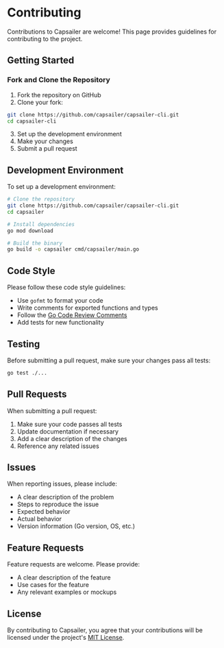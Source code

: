 # Contributing

Contributions to Capsailer are welcome! This page provides guidelines for contributing to the project.

## Getting Started

### Fork and Clone the Repository

1. Fork the repository on GitHub
2. Clone your fork:
```bash
git clone https://github.com/capsailer/capsailer-cli.git
cd capsailer-cli
```
3. Set up the development environment
4. Make your changes
5. Submit a pull request

## Development Environment

To set up a development environment:

```bash
# Clone the repository
git clone https://github.com/capsailer/capsailer-cli.git
cd capsailer

# Install dependencies
go mod download

# Build the binary
go build -o capsailer cmd/capsailer/main.go
```

## Code Style

Please follow these code style guidelines:

- Use `gofmt` to format your code
- Write comments for exported functions and types
- Follow the [Go Code Review Comments](https://github.com/golang/go/wiki/CodeReviewComments)
- Add tests for new functionality

## Testing

Before submitting a pull request, make sure your changes pass all tests:

```bash
go test ./...
```

## Pull Requests

When submitting a pull request:

1. Make sure your code passes all tests
2. Update documentation if necessary
3. Add a clear description of the changes
4. Reference any related issues

## Issues

When reporting issues, please include:

- A clear description of the problem
- Steps to reproduce the issue
- Expected behavior
- Actual behavior
- Version information (Go version, OS, etc.)

## Feature Requests

Feature requests are welcome. Please provide:

- A clear description of the feature
- Use cases for the feature
- Any relevant examples or mockups

## License

By contributing to Capsailer, you agree that your contributions will be licensed under the project's [MIT License](https://github.com/capsailer/capsailer-cli/blob/main/LICENSE). 
